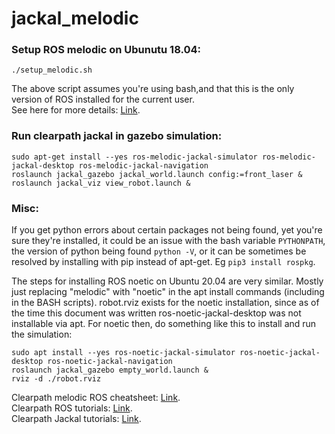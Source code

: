 # jackal_melodic
### Setup ROS melodic on Ubunutu 18.04:

```./setup_melodic.sh```

The above script assumes you're using bash,and that this is the only version of ROS installed for the current user.<br/>
See here for more details: [Link](http://wiki.ros.org/melodic/Installation/Ubuntu).

### Run clearpath jackal in gazebo simulation:

```
sudo apt-get install --yes ros-melodic-jackal-simulator ros-melodic-jackal-desktop ros-melodic-jackal-navigation
roslaunch jackal_gazebo jackal_world.launch config:=front_laser &
roslaunch jackal_viz view_robot.launch &
```

### Misc:

If you get python errors about certain packages not being found, yet you're sure they're installed, it could be an issue with the bash variable ```PYTHONPATH```, the version of python being found ```python -V```, or it can be sometimes be resolved by installing with pip instead of apt-get. Eg ```pip3 install rospkg```.

The steps for installing ROS noetic on Ubuntu 20.04 are very similar. Mostly just replacing "melodic" with "noetic" in the apt install commands (including in the BASH scripts). robot.rviz exists for the noetic installation, since as of the time this document was written ros-noetic-jackal-desktop was not installable via apt. For noetic then, do something like this to install and run the simulation:

```
sudo apt install --yes ros-noetic-jackal-simulator ros-noetic-jackal-desktop ros-noetic-jackal-navigation
roslaunch jackal_gazebo empty_world.launch &
rviz -d ./robot.rviz
```

Clearpath melodic ROS cheatsheet: [Link](https://www.generationrobots.com/media/ROS_Cheat_Sheet_Melodic.pdf).<br/>
Clearpath ROS tutorials: [Link](https://www.clearpathrobotics.com/assets/guides/melodic/ros/index.html).<br/>
Clearpath Jackal tutorials: [Link](https://www.clearpathrobotics.com/assets/guides/melodic/jackal/index.html).

